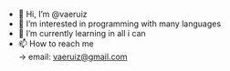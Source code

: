 - 👋 Hi, I’m @vaeruiz
- 👀 I’m interested in programming with many languages
- 🌱 I’m currently learning in all i can
- 📫 How to reach me  
      -> email: vaeruiz@gmail.com

<!---
vaeruiz/vaeruiz is a ✨ special ✨ repository because its `README.md` (this file) appears on your GitHub profile.
You can click the Preview link to take a look at your changes.
--->
